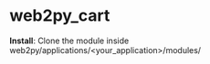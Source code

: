 # web2py_cart


**Install**: Clone the module inside web2py/applications/\<your_application\>/modules/
